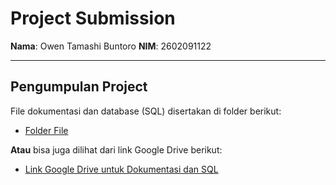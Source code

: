 # Project Submission

**Nama**: Owen  Tamashi Buntoro
**NIM**: 2602091122

---

## Pengumpulan Project

File dokumentasi dan database (SQL) disertakan di folder berikut:

- [Folder File](https://github.com/Natsuiii/edufun/tree/main/Folder%20file%20yang%20akan%20dikumpulkan)

**Atau** bisa juga dilihat dari link Google Drive berikut:

- [Link Google Drive untuk Dokumentasi dan SQL](https://drive.google.com/drive/folders/14CDXcsPwAPKjLLwCtv3H98G1HoxYdnjK?usp=sharing)
